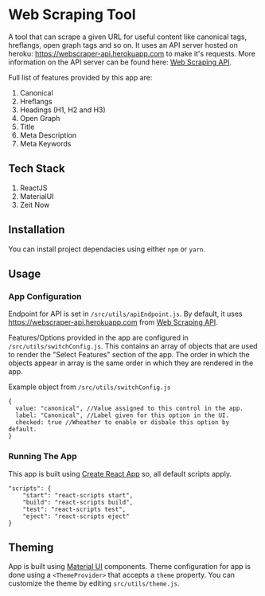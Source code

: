 # Web Scraping Tool

A tool that can scrape a given URL for useful content like canonical tags, hreflangs, open graph tags and so on. It uses an API server hosted on heroku: https://webscraper-api.herokuapp.com to make it's requests. More information on the API server can be found here: [Web Scraping API](https://github.com/akurudi/Web-Scraping-API).

Full list of features provided by this app are:

1. Canonical
2. Hreflangs
3. Headings (H1, H2 and H3)
4. Open Graph
5. Title
6. Meta Description
7. Meta Keywords

## Tech Stack
1. ReactJS
2. MaterialUI
3. Zeit Now

## Installation
You can install project dependacies using either `npm` or `yarn`.

## Usage

### App Configuration

Endpoint for API is set in `/src/utils/apiEndpoint.js`. By default, it uses https://webscraper-api.herokuapp.com from [Web Scraping API](https://github.com/akurudi/Web-Scraping-API).

Features/Options provided in the app are configured in `/src/utils/switchConfig.js`. This contains an array of objects that are used to render the "Select Features" section of the app. The order in which the objects appear in array is the same order in which they are rendered in the app.

Example object from `/src/utils/switchConfig.js`
```
{
  value: "canonical", //Value assigned to this control in the app.
  label: "Canonical", //Label given for this option in the UI.
  checked: true //Wheather to enable or disbale this option by default.
}
```

### Running The App
This app is built using [Create React App](https://github.com/facebook/create-react-app) so, all default scripts apply.

```
"scripts": {
    "start": "react-scripts start",
    "build": "react-scripts build",
    "test": "react-scripts test",
    "eject": "react-scripts eject"
}
```

## Theming
App is built using [Material UI](https://material-ui.com/) components. Theme configuration for app is done using a `<ThemeProvider>` that accepts a `theme` property. You can customize the theme by editing `src/utils/theme.js`.

